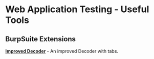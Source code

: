 # Web Application Testing - Useful Tools

## BurpSuite Extensions

[**Improved Decoder**](https://github.com/nccgroup/Decoder-Improved) - An improved Decoder with tabs.